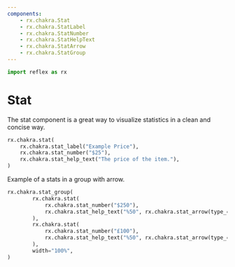 ```yaml
---
components:
    - rx.chakra.Stat
    - rx.chakra.StatLabel
    - rx.chakra.StatNumber
    - rx.chakra.StatHelpText
    - rx.chakra.StatArrow
    - rx.chakra.StatGroup
---
```


```python exec
import reflex as rx
```

# Stat

The stat component is a great way to visualize statistics in a clean and concise way.

```python demo
rx.chakra.stat(
    rx.chakra.stat_label("Example Price"),
    rx.chakra.stat_number("$25"),
    rx.chakra.stat_help_text("The price of the item."),
)
```

Example of a stats in a group with arrow.

```python demo
rx.chakra.stat_group(
        rx.chakra.stat(
            rx.chakra.stat_number("$250"),
            rx.chakra.stat_help_text("%50", rx.chakra.stat_arrow(type_="increase")),
        ),
        rx.chakra.stat(
            rx.chakra.stat_number("£100"),
            rx.chakra.stat_help_text("%50", rx.chakra.stat_arrow(type_="decrease")),
        ),
        width="100%",
)
```
